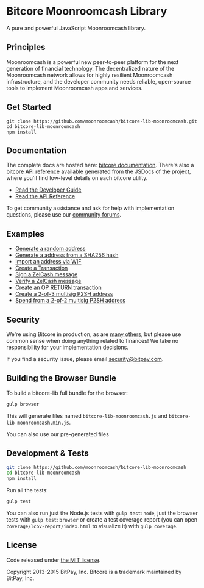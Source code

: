 Bitcore Moonroomcash Library
=======

A pure and powerful JavaScript Moonroomcash library.

## Principles

Moonroomcash is a powerful new peer-to-peer platform for the next generation of financial technology. The decentralized nature of the Moonroomcash network allows for highly resilient Moonroomcash infrastructure, and the developer community needs reliable, open-source tools to implement Moonroomcash apps and services.

## Get Started

```
git clone https://github.com/moonroomcash/bitcore-lib-moonroomcash.git
cd bitcore-lib-moonroomcash
npm install
```


## Documentation

The complete docs are hosted here: [bitcore documentation](http://bitcore.io/guide/). There's also a [bitcore API reference](http://bitcore.io/api/) available generated from the JSDocs of the project, where you'll find low-level details on each bitcore utility.

- [Read the Developer Guide](http://bitcore.io/guide/)
- [Read the API Reference](http://bitcore.io/api/)

To get community assistance and ask for help with implementation questions, please use our [community forums](https://forum.bitcore.io/).

## Examples

* [Generate a random address](https://github.com/moonroomcash/bitcore-lib-moonroomcash/blob/master/docs/examples.md#generate-a-random-address)
* [Generate a address from a SHA256 hash](https://github.com/moonroomcash/bitcore-lib-moonroomcash/blob/master/docs/examples.md#generate-a-address-from-a-sha256-hash)
* [Import an address via WIF](https://github.com/moonroomcash/bitcore-lib-moonroomcash/blob/master/docs/examples.md#import-an-address-via-wif)
* [Create a Transaction](https://github.com/moonroomcash/bitcore-lib-moonroomcash/blob/master/docs/examples.md#create-a-transaction)
* [Sign a ZelCash message](https://github.com/moonroomcash/bitcore-lib-moonroomcash/blob/master/docs/examples.md#sign-a-bitcoin-message)
* [Verify a ZelCash message](https://github.com/moonroomcash/bitcore-lib-moonroomcash/blob/master/docs/examples.md#verify-a-bitcoin-message)
* [Create an OP RETURN transaction](https://github.com/moonroomcash/bitcore-lib-moonroomcash/blob/master/docs/examples.md#create-an-op-return-transaction)
* [Create a 2-of-3 multisig P2SH address](https://github.com/moonroomcash/bitcore-lib-moonroomcash/blob/master/docs/examples.md#create-a-2-of-3-multisig-p2sh-address)
* [Spend from a 2-of-2 multisig P2SH address](https://github.com/moonroomcash/bitcore-lib-moonroomcash/blob/master/docs/examples.md#spend-from-a-2-of-2-multisig-p2sh-address)


## Security

We're using Bitcore in production, as are [many others](http://bitcore.io#projects), but please use common sense when doing anything related to finances! We take no responsibility for your implementation decisions.

If you find a security issue, please email security@bitpay.com.

## Building the Browser Bundle

To build a bitcore-lib full bundle for the browser:

```sh
gulp browser
```

This will generate files named `bitcore-lib-moonroomcash.js` and `bitcore-lib-moonroomcash.min.js`.

You can also use our pre-generated files

## Development & Tests

```sh
git clone https://github.com/moonroomcash/bitcore-lib-moonroomcash
cd bitcore-lib-moonroomcash
npm install
```

Run all the tests:

```sh
gulp test
```

You can also run just the Node.js tests with `gulp test:node`, just the browser tests with `gulp test:browser`
or create a test coverage report (you can open `coverage/lcov-report/index.html` to visualize it) with `gulp coverage`.

## License

Code released under [the MIT license](https://github.com/TheTrunk/bitcore-lib-moonroomcash/blob/master/LICENSE).

Copyright 2013-2015 BitPay, Inc. Bitcore is a trademark maintained by BitPay, Inc.
